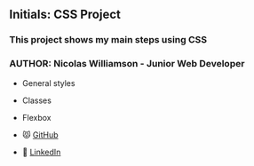 ## Initials: CSS Project

### This project shows my main steps using CSS

### AUTHOR: Nicolas Williamson - Junior Web Developer

* General styles

* Classes

* Flexbox





* :pouting_cat: [GitHub](https://github.com/n-williamsons)
* :briefcase: [LinkedIn](https://linkedin.com/in/nicolasws17)
